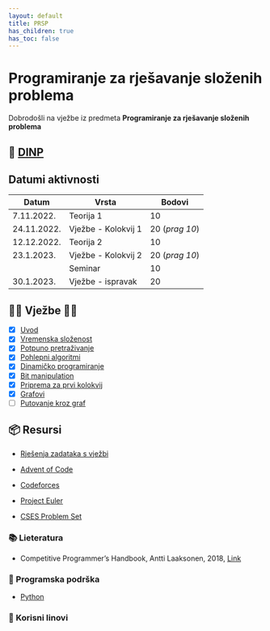 ```yaml
---
layout: default
title: PRSP
has_children: true
has_toc: false
---
```


# Programiranje za rješavanje složenih problema

Dobrodošli  na vježbe iz predmeta **Programiranje za rješavanje složenih problema**

## 📅 [DINP](https://www.inf.uniri.hr/images/nastava/izvedbeni/2022_2023/PDS/3_godina/DINP_PRSP_2022_2023.pdf)

## Datumi aktivnosti

| Datum | Vrsta | Bodovi |
| ----- | ----- | --------|
| 7.11.2022. | Teorija 1 | 10 |
| 24.11.2022. | Vježbe - Kolokvij 1 | 20 (*prag 10*)|
| 12.12.2022. | Teorija 2 | 10 |
| 23.1.2023. | Vježbe - Kolokvij 2 |  20 (*prag 10*)|
|       | Seminar | 10 |
| 30.1.2023. | Vježbe - ispravak  |  20  |

## 👨‍💻 Vježbe 👨‍🏫

- [x] [Uvod](../prsp-uvod)
- [x] [Vremenska složenost](../vremenska-slozenost)
- [x] [Potpuno pretraživanje](../potpuno-pretrazivanje)
- [x] [Pohlepni algoritmi](../pohlepni-algoritmi)
- [x] [Dinamičko programiranje](../dinamicko-programiranje)
- [x] [Bit manipulation](../bit-manipulation)
- [x] [Priprema za prvi kolokvij](../priprema-kol1)
- [x] [Grafovi](../grafovi-uvod)
- [ ] [Putovanje kroz graf](../putovanje-kroz-graf)

<!--
- [ ] [Matrice](./matrice)
- [ ] [Teorija brojeva](./teorija-brojeva)
- [ ] [Kombinatorika](./kombinatorika)
- [ ] [Geometrija](./geometrija)
- [ ] [Teorija igara](./teorija-igara)
- [ ] [Prprema za Kolokvij](./priprema-kolokvij)
-->

## 📦 Resursi

- [Rješenja zadataka s vježbi](../vjezbe-rjesenja)

- [Advent of Code](https://adventofcode.com/)
- [Codeforces](https://codeforces.com/)
- [Project Euler](https://projecteuler.net/)
- [CSES Problem Set](https://cses.fi/problemset/) 

### 📚 Lieteratura

- Competitive Programmer’s Handbook, Antti Laaksonen, 2018, [Link](https://cses.fi/book/book.pdf)

### 🧰 Programska podrška

- [Python](https://www.python.org/)

### 🔗 Korisni linovi



